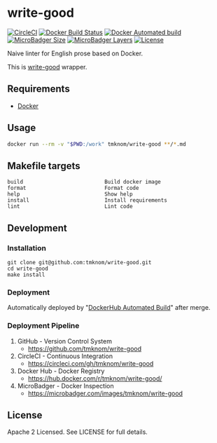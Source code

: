 # write-good

[![CircleCI](https://circleci.com/gh/tmknom/write-good.svg?style=svg)](https://circleci.com/gh/tmknom/write-good)
[![Docker Build Status](https://img.shields.io/docker/build/tmknom/write-good.svg)](https://hub.docker.com/r/tmknom/write-good/builds/)
[![Docker Automated build](https://img.shields.io/docker/automated/tmknom/write-good.svg)](https://hub.docker.com/r/tmknom/write-good/)
[![MicroBadger Size](https://img.shields.io/microbadger/image-size/tmknom/write-good.svg)](https://microbadger.com/images/tmknom/write-good)
[![MicroBadger Layers](https://img.shields.io/microbadger/layers/tmknom/write-good.svg)](https://microbadger.com/images/tmknom/write-good)
[![License](https://img.shields.io/github/license/tmknom/write-good.svg)](https://opensource.org/licenses/Apache-2.0)

Naive linter for English prose based on Docker.

This is [write-good](https://github.com/btford/write-good) wrapper.

## Requirements

- [Docker](https://www.docker.com/)

## Usage

```sh
docker run --rm -v "$PWD:/work" tmknom/write-good **/*.md
```

## Makefile targets

```text
build                          Build docker image
format                         Format code
help                           Show help
install                        Install requirements
lint                           Lint code
```

## Development

### Installation

```shell
git clone git@github.com:tmknom/write-good.git
cd write-good
make install
```

### Deployment

Automatically deployed by "[DockerHub Automated Build](https://docs.docker.com/docker-hub/builds/)" after merge.

### Deployment Pipeline

1. GitHub - Version Control System
   - <https://github.com/tmknom/write-good>
2. CircleCI - Continuous Integration
   - <https://circleci.com/gh/tmknom/write-good>
3. Docker Hub - Docker Registry
   - <https://hub.docker.com/r/tmknom/write-good/>
4. MicroBadger - Docker Inspection
   - <https://microbadger.com/images/tmknom/write-good>

## License

Apache 2 Licensed. See LICENSE for full details.
